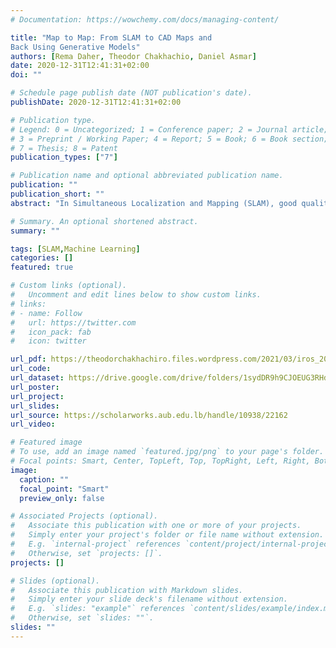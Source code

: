 ```yaml
---
# Documentation: https://wowchemy.com/docs/managing-content/

title: "Map to Map: From SLAM to CAD Maps and
Back Using Generative Models"
authors: [Rema Daher, Theodor Chakhachio, Daniel Asmar]
date: 2020-12-31T12:41:31+02:00
doi: ""

# Schedule page publish date (NOT publication's date).
publishDate: 2020-12-31T12:41:31+02:00

# Publication type.
# Legend: 0 = Uncategorized; 1 = Conference paper; 2 = Journal article;
# 3 = Preprint / Working Paper; 4 = Report; 5 = Book; 6 = Book section;
# 7 = Thesis; 8 = Patent
publication_types: ["7"]

# Publication name and optional abbreviated publication name.
publication: ""
publication_short: ""
abstract: "In Simultaneous Localization and Mapping (SLAM), good quality maps could play an important role beyond the implicit benefits they have to the localization problem. For example, good quality SLAM maps could be used as `pre-maps' for generating maps with a higher semantic meaning and geometric structure, such as in 2D CAD maps in which doors, windows, and other entities carry meaning. Unfortunately, in its raw form, the quality of a SLAM map one can obtain is limited by several factors, some due to software and others due to hardware. This paper proposes to address this problem by converting raw SLAM maps to CAD maps based on a generative adversarial network. The paper also investigates the inverse problem, that of generating SLAM maps from 2D CAD drawings. We do so by investigating two approaches, one based on an analytical model, the other on a generative adversarial network. Experiments demonstrate both qualitatively and quantitatively the success of the proposed approaches."

# Summary. An optional shortened abstract.
summary: ""

tags: [SLAM,Machine Learning]
categories: []
featured: true

# Custom links (optional).
#   Uncomment and edit lines below to show custom links.
# links:
# - name: Follow
#   url: https://twitter.com
#   icon_pack: fab
#   icon: twitter

url_pdf: https://theodorchakhachiro.files.wordpress.com/2021/03/iros_2021_thesis_paper-2.pdf
url_code:
url_dataset: https://drive.google.com/drive/folders/1sydDR9h9CJOEUG3RHdgIbn6o5QleHn2Y?usp=sharing
url_poster:
url_project:
url_slides:
url_source: https://scholarworks.aub.edu.lb/handle/10938/22162
url_video:

# Featured image
# To use, add an image named `featured.jpg/png` to your page's folder. 
# Focal points: Smart, Center, TopLeft, Top, TopRight, Left, Right, BottomLeft, Bottom, BottomRight.
image:
  caption: ""
  focal_point: "Smart"
  preview_only: false

# Associated Projects (optional).
#   Associate this publication with one or more of your projects.
#   Simply enter your project's folder or file name without extension.
#   E.g. `internal-project` references `content/project/internal-project/index.md`.
#   Otherwise, set `projects: []`.
projects: []

# Slides (optional).
#   Associate this publication with Markdown slides.
#   Simply enter your slide deck's filename without extension.
#   E.g. `slides: "example"` references `content/slides/example/index.md`.
#   Otherwise, set `slides: ""`.
slides: ""
---
```

